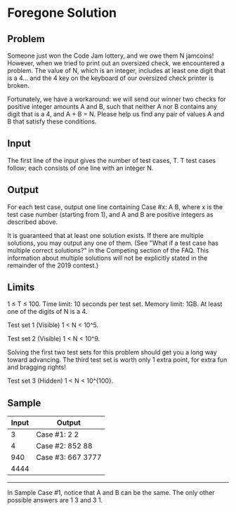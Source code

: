 # Foregone Solution

## Problem
Someone just won the Code Jam lottery, and we owe them N jamcoins! However, when we tried to print out an oversized check, we encountered a problem. The value of N, which is an integer, includes at least one digit that is a 4... and the 4 key on the keyboard of our oversized check printer is broken.

Fortunately, we have a workaround: we will send our winner two checks for positive integer amounts A and B, such that neither A nor B contains any digit that is a 4, and A + B = N. Please help us find any pair of values A and B that satisfy these conditions.

## Input
The first line of the input gives the number of test cases, T. T test cases follow; each consists of one line with an integer N.

## Output
For each test case, output one line containing Case #x: A B, where x is the test case number (starting from 1), and A and B are positive integers as described above.

It is guaranteed that at least one solution exists. If there are multiple solutions, you may output any one of them. (See "What if a test case has multiple correct solutions?" in the Competing section of the FAQ. This information about multiple solutions will not be explicitly stated in the remainder of the 2019 contest.)

## Limits
1 ≤ T ≤ 100.
Time limit: 10 seconds per test set.
Memory limit: 1GB.
At least one of the digits of N is a 4.

Test set 1 (Visible)
1 < N < 10^5.

Test set 2 (Visible)
1 < N < 10^9.

Solving the first two test sets for this problem should get you a long way toward advancing. The third test set is worth only 1 extra point, for extra fun and bragging rights!

Test set 3 (Hidden)
1 < N < 10^{100}.

## Sample

| Input    |   Output           |
| -------- | ---------          |
| 3        |   Case #1: 2 2     |
| 4        |   Case #2: 852 88  |
| 940      |   Case #3: 667 3777|
| 4444     |                    |

-----------------------

In Sample Case #1, notice that A and B can be the same. The only other possible answers are 1 3 and 3 1.